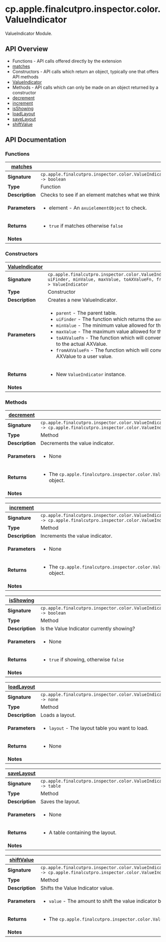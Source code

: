 # cp.apple.finalcutpro.inspector.color.ValueIndicator

ValueIndicator Module.

## API Overview
* Functions - API calls offered directly by the extension
 * [matches](#matches)
* Constructors - API calls which return an object, typically one that offers API methods
 * [ValueIndicator](#ValueIndicator)
* Methods - API calls which can only be made on an object returned by a constructor
 * [decrement](#decrement)
 * [increment](#increment)
 * [isShowing](#isShowing)
 * [loadLayout](#loadLayout)
 * [saveLayout](#saveLayout)
 * [shiftValue](#shiftValue)

## API Documentation

### Functions

| [matches](#matches)         |                                                                                     |
| --------------------------------------------|-------------------------------------------------------------------------------------|
| **Signature**                               | `cp.apple.finalcutpro.inspector.color.ValueIndicator.matches(element) -> boolean`                                                                    |
| **Type**                                    | Function                                                                     |
| **Description**                             | Checks to see if an element matches what we think it should be.                                                                     |
| **Parameters**                              | <ul><li>element - An `axuielementObject` to check.</li></ul> |
| **Returns**                                 | <ul><li>`true` if matches otherwise `false`</li></ul>          |
| **Notes**                                   | <ul></ul>                |

### Constructors

| [ValueIndicator](#ValueIndicator)         |                                                                                     |
| --------------------------------------------|-------------------------------------------------------------------------------------|
| **Signature**                               | `cp.apple.finalcutpro.inspector.color.ValueIndicator(parent, uiFinder, minValue, maxValue, toAXValueFn, fromAXValueFn) -> ValueIndicator`                                                                    |
| **Type**                                    | Constructor                                                                     |
| **Description**                             | Creates a new ValueIndicator.                                                                     |
| **Parameters**                              | <ul><li>`parent`         - The parent table.</li><li>`uiFinder`       - The function which returns the `axuielement`.</li><li>`minValue`       - The minimum value allowed for the value.</li><li>`maxValue`       - The maximum value allowed for the value.</li><li>`toAXValueFn`    - The function which will convert the user value to the actual AXValue.</li><li>`fromAXValueFn`  - The function which will convert the current AXValue to a user value.</li></ul> |
| **Returns**                                 | <ul><li>New `ValueIndicator` instance.</li></ul>          |
| **Notes**                                   | <ul></ul>                |

### Methods

| [decrement](#decrement)         |                                                                                     |
| --------------------------------------------|-------------------------------------------------------------------------------------|
| **Signature**                               | `cp.apple.finalcutpro.inspector.color.ValueIndicator:decrement() -> cp.apple.finalcutpro.inspector.color.ValueIndicator`                                                                    |
| **Type**                                    | Method                                                                     |
| **Description**                             | Decrements the value indicator.                                                                     |
| **Parameters**                              | <ul><li>None</li></ul> |
| **Returns**                                 | <ul><li>The `cp.apple.finalcutpro.inspector.color.ValueIndicator` object.</li></ul>          |
| **Notes**                                   | <ul></ul>                |

| [increment](#increment)         |                                                                                     |
| --------------------------------------------|-------------------------------------------------------------------------------------|
| **Signature**                               | `cp.apple.finalcutpro.inspector.color.ValueIndicator:increment() -> cp.apple.finalcutpro.inspector.color.ValueIndicator`                                                                    |
| **Type**                                    | Method                                                                     |
| **Description**                             | Increments the value indicator.                                                                     |
| **Parameters**                              | <ul><li>None</li></ul> |
| **Returns**                                 | <ul><li>The `cp.apple.finalcutpro.inspector.color.ValueIndicator` object.</li></ul>          |
| **Notes**                                   | <ul></ul>                |

| [isShowing](#isShowing)         |                                                                                     |
| --------------------------------------------|-------------------------------------------------------------------------------------|
| **Signature**                               | `cp.apple.finalcutpro.inspector.color.ValueIndicator:isShowing() -> boolean`                                                                    |
| **Type**                                    | Method                                                                     |
| **Description**                             | Is the Value Indicator currently showing?                                                                     |
| **Parameters**                              | <ul><li>None</li></ul> |
| **Returns**                                 | <ul><li>`true` if showing, otherwise `false`</li></ul>          |
| **Notes**                                   | <ul></ul>                |

| [loadLayout](#loadLayout)         |                                                                                     |
| --------------------------------------------|-------------------------------------------------------------------------------------|
| **Signature**                               | `cp.apple.finalcutpro.inspector.color.ValueIndicator:loadLayout(layout) -> none`                                                                    |
| **Type**                                    | Method                                                                     |
| **Description**                             | Loads a layout.                                                                     |
| **Parameters**                              | <ul><li>`layout` - The layout table you want to load.</li></ul> |
| **Returns**                                 | <ul><li>None</li></ul>          |
| **Notes**                                   | <ul></ul>                |

| [saveLayout](#saveLayout)         |                                                                                     |
| --------------------------------------------|-------------------------------------------------------------------------------------|
| **Signature**                               | `cp.apple.finalcutpro.inspector.color.ValueIndicator:saveLayout() -> table`                                                                    |
| **Type**                                    | Method                                                                     |
| **Description**                             | Saves the layout.                                                                     |
| **Parameters**                              | <ul><li>None</li></ul> |
| **Returns**                                 | <ul><li>A table containing the layout.</li></ul>          |
| **Notes**                                   | <ul></ul>                |

| [shiftValue](#shiftValue)         |                                                                                     |
| --------------------------------------------|-------------------------------------------------------------------------------------|
| **Signature**                               | `cp.apple.finalcutpro.inspector.color.ValueIndicator:shiftValue(value) -> cp.apple.finalcutpro.inspector.color.ValueIndicator`                                                                    |
| **Type**                                    | Method                                                                     |
| **Description**                             | Shifts the Value Indicator value.                                                                     |
| **Parameters**                              | <ul><li>`value` - The amount to shift the value indicator by as a number.</li></ul> |
| **Returns**                                 | <ul><li>The `cp.apple.finalcutpro.inspector.color.ValueIndicator` object.</li></ul>          |
| **Notes**                                   | <ul></ul>                |

